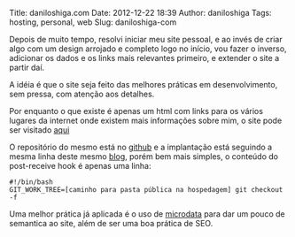 Title: daniloshiga.com
Date: 2012-12-22 18:39
Author: daniloshiga
Tags: hosting, personal, web
Slug: daniloshiga-com

Depois de muito tempo, resolvi iniciar meu site pessoal, e ao invés de
criar algo com um design arrojado e completo logo no início, vou fazer o
inverso, adicionar os dados e os links mais relevantes primeiro, e
extender o site a partir daí.

A idéia é que o site seja feito das melhores práticas em
desenvolvimento, sem pressa, com atenção aos detalhes.

Por enquanto o que existe é apenas um html com links para os vários
lugares da internet onde existem mais informações sobre mim, o site pode
ser visitado [aqui][]

O repositório do mesmo está no [github][] e a implantação está seguindo
a mesma linha deste mesmo [blog][], porém bem mais simples, o conteúdo
do post-receive hook é apenas uma linha:

    #!/bin/bash 
    GIT_WORK_TREE=[caminho para pasta pública na hospedagem] git checkout -f 

Uma melhor prática já aplicada é o uso de [microdata][] para dar um
pouco de semantica ao site, além de ser uma boa prática de SEO.

  [aqui]: http://daniloshiga.com
  [github]: https://github.com/daneoshiga/daniloshiga.com
  [blog]: http://blog.daniloshiga.com/2012/04/11/desenvolvimento-e-implantacao-do-wordpress-usando-git/
  [microdata]: http://support.google.com/webmasters/bin/answer.py?hl=en&answer=176035
